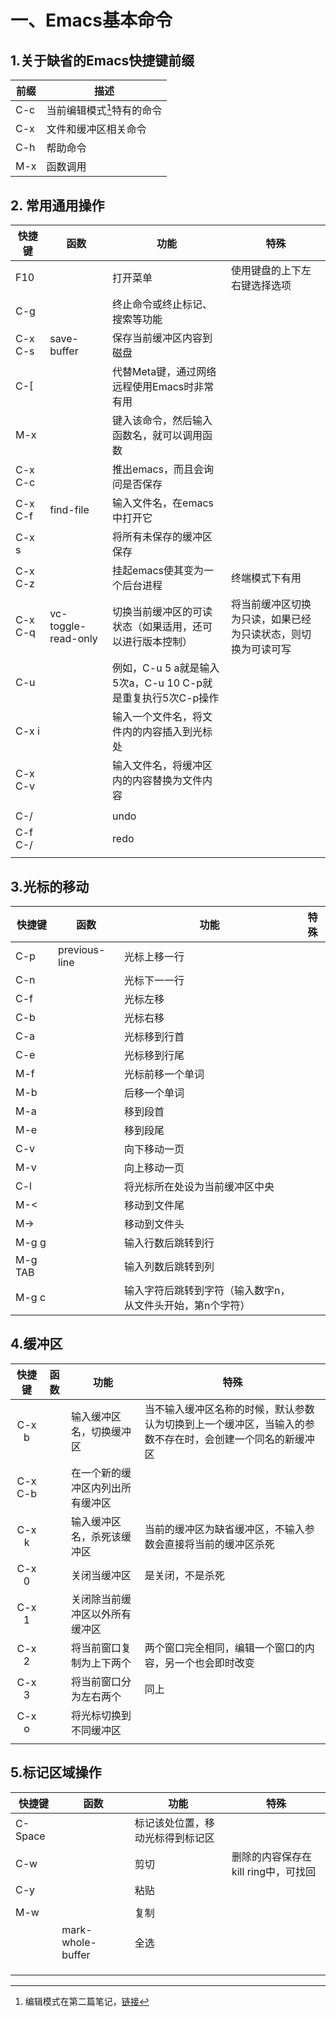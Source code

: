 # 一、Emacs基本命令

## 1.关于缺省的Emacs快捷键前缀

| 前缀 | 描述                       |
| ---- | -------------------------- |
| C-c  | 当前编辑模式[^1]特有的命令 |
| C-x  | 文件和缓冲区相关命令       |
| C-h  | 帮助命令                   |
| M-x  | 函数调用                   |

[^1]:编辑模式在第二篇笔记，<a href=''>链接</a>

## 2. 常用通用操作

| 快捷键  | 函数                | 功能                                                        | 特殊                                                         |
| ------- | ------------------- | ----------------------------------------------------------- | ------------------------------------------------------------ |
| F10     |                     | 打开菜单                                                    | 使用键盘的上下左右键选择选项                                 |
| C-g     |                     | 终止命令或终止标记、搜索等功能                              |                                                              |
| C-x C-s | save-buffer         | 保存当前缓冲区内容到磁盘                                    |                                                              |
| C-[     |                     | 代替Meta键，通过网络远程使用Emacs时非常有用                 |                                                              |
| M-x     |                     | 键入该命令，然后输入函数名，就可以调用函数                  |                                                              |
| C-x C-c |                     | 推出emacs，而且会询问是否保存                               |                                                              |
| C-x C-f | find-file           | 输入文件名，在emacs中打开它                                 |                                                              |
| C-x s   |                     | 将所有未保存的缓冲区保存                                    |                                                              |
| C-x C-z |                     | 挂起emacs使其变为一个后台进程                               | 终端模式下有用                                               |
| C-x C-q | vc-toggle-read-only | 切换当前缓冲区的可读状态（如果适用，还可以进行版本控制）    | 将当前缓冲区切换为只读，如果已经为只读状态，则切换为可读可写 |
| C-u     |                     | 例如，C-u 5 a就是输入5次a，C-u 10 C-p就是重复执行5次C-p操作 |                                                              |
| C-x i   |                     | 输入一个文件名，将文件内的内容插入到光标处                  |                                                              |
| C-x C-v |                     | 输入文件名，将缓冲区内的内容替换为文件内容                  |                                                              |
|         |                     |                                                             |                                                              |
| C-/     |                     | undo                                                        |                                                              |
| C-f C-/ |                     | redo                                                        |                                                              |
|         |                     |                                                             |                                                              |



## 3.光标的移动

| 快捷键   | 函数          | 功能                                                       | 特殊 |
| -------- | ------------- | ---------------------------------------------------------- | ---- |
| C-p      | previous-line | 光标上移一行                                               |      |
| C-n      |               | 光标下一一行                                               |      |
| C-f      |               | 光标左移                                                   |      |
| C-b      |               | 光标右移                                                   |      |
| C-a      |               | 光标移到行首                                               |      |
| C-e      |               | 光标移到行尾                                               |      |
| M-f      |               | 光标前移一个单词                                           |      |
| M-b      |               | 后移一个单词                                               |      |
| M-a      |               | 移到段首                                                   |      |
| M-e      |               | 移到段尾                                                   |      |
| C-v      |               | 向下移动一页                                               |      |
| M-v      |               | 向上移动一页                                               |      |
| C-l      |               | 将光标所在处设为当前缓冲区中央                                               |      |
| M-<      |               | 移动到文件尾                                               |      |
| M->      |               | 移动到文件头                                               |      |
| M-g g    |               | 输入行数后跳转到行                                         |      |
| M-g  TAB |               | 输入列数后跳转到列                                         |      |
| M-g c    |               | 输入字符后跳转到字符（输入数字n，从文件头开始，第n个字符） |      |

## 4.缓冲区

| 快捷键  | 函数 | 功能                             | 特殊                                                         |
| :-----: | ---- | -------------------------------- | ------------------------------------------------------------ |
|  C-x b  |      | 输入缓冲区名，切换缓冲区         | 当不输入缓冲区名称的时候，默认参数认为切换到上一个缓冲区，当输入的参数不存在时，会创建一个同名的新缓冲区 |
| C-x C-b |      | 在一个新的缓冲区内列出所有缓冲区 |                                                              |
| C-x  k  |      | 输入缓冲区名，杀死该缓冲区       | 当前的缓冲区为缺省缓冲区，不输入参数会直接将当前的缓冲区杀死 |
|  C-x 0  |      | 关闭当缓冲区                     | 是关闭，不是杀死                                             |
|  C-x 1  |      | 关闭除当前缓冲区以外所有缓冲区   |                                                              |
|  C-x 2  |      | 将当前窗口复制为上下两个         | 两个窗口完全相同，编辑一个窗口的内容，另一个也会即时改变     |
|  C-x 3  |      | 将当前窗口分为左右两个           | 同上                                                         |
|  C-x o  |      | 将光标切换到不同缓冲区           |                                                              |
|         |      |                                  |                                                              |

## 5.标记区域操作

| 快捷键  | 函数              | 功能                             | 特殊                                |
| ------- | ----------------- | -------------------------------- | ----------------------------------- |
| C-Space |                   | 标记该处位置，移动光标得到标记区 |                                     |
| C-w     |                   | 剪切                             | 删除的内容保存在kill ring中，可找回 |
| C-y     |                   | 粘贴                             |                                     |
|         |                   |                                  |                                     |
| M-w     |                   | 复制                             |                                     |
|         | mark-whole-buffer | 全选                             |                                     |
|         |                   |                                  |                                     |
|         |                   |                                  |                                     |
|         |                   |                                  |                                     |



